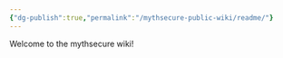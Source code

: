 ```yaml
---
{"dg-publish":true,"permalink":"/mythsecure-public-wiki/readme/"}
---
```



Welcome to the mythsecure wiki!
